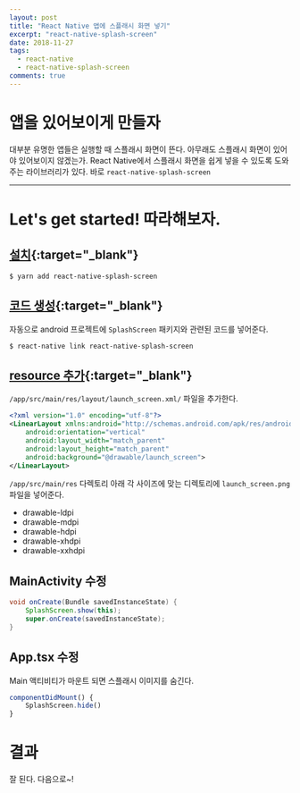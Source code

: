 ```yaml
---
layout: post
title: "React Native 앱에 스플래시 화면 넣기"
excerpt: "react-native-splash-screen"
date: 2018-11-27
tags:
  - react-native
  - react-native-splash-screen
comments: true
---
```


# 앱을 있어보이게 만들자

대부분 유명한 앱들은 실행할 때 스플래시 화면이 뜬다. 아무래도 스플래시 화면이 있어야 있어보이지 않겠는가. React Native에서 스플래시 화면을 쉽게 넣을 수 있도록 도와주는 라이브러리가 있다. 바로 `react-native-splash-screen`

---

# Let's get started! 따라해보자.

## [설치](https://www.npmjs.com/package/react-native-splash-screen#first-stepdownload){:target="_blank"}

    $ yarn add react-native-splash-screen

## [코드 생성](https://www.npmjs.com/package/react-native-splash-screen#automatic-installation){:target="_blank"}

자동으로 android 프로젝트에 `SplashScreen` 패키지와 관련된 코드를 넣어준다.

    $ react-native link react-native-splash-screen

## [resource 추가](https://www.npmjs.com/package/react-native-splash-screen#android){:target="_blank"}

`/app/src/main/res/layout/launch_screen.xml/` 파일을 추가한다.

```xml
<?xml version="1.0" encoding="utf-8"?>
<LinearLayout xmlns:android="http://schemas.android.com/apk/res/android"
    android:orientation="vertical"
    android:layout_width="match_parent"
    android:layout_height="match_parent"
    android:background="@drawable/launch_screen">
</LinearLayout>
```

`/app/src/main/res` 다렉토리 아래 각 사이즈에 맞는 디렉토리에 `launch_screen.png` 파일을 넣어준다.

- drawable-ldpi
- drawable-mdpi
- drawable-hdpi
- drawable-xhdpi
- drawable-xxhdpi

## MainActivity 수정

```java
void onCreate(Bundle savedInstanceState) {
    SplashScreen.show(this);
    super.onCreate(savedInstanceState);
}
```

## App.tsx 수정

Main 액티비티가 마운트 되면 스플래시 이미지를 숨긴다.

```typescript
componentDidMount() {
    SplashScreen.hide()
}
```

# 결과

잘 된다. 다음으로~!
